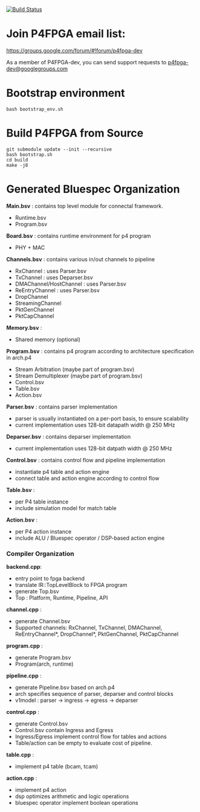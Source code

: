 [![Build Status](https://travis-ci.org/p4fpga/p4fpga.svg?branch=master)](https://travis-ci.org/p4fpga/p4fpga)

# Join P4FPGA email list:

https://groups.google.com/forum/#!forum/p4fpga-dev

As a member of P4FPGA-dev, you can send support requests to p4fpga-dev@googlegroups.com

# Bootstrap environment

```
bash bootstrap_env.sh
```

# Build P4FPGA from Source
```
git submodule update --init --recursive
bash bootstrap.sh
cd build
make -j8
```

# Generated Bluespec Organization

**Main.bsv** : contains top level module for connectal framework.
- Runtime.bsv
- Program.bsv

**Board.bsv** : contains runtime environment for p4 program
- PHY + MAC

**Channels.bsv** : contains various in/out channels to pipeline
- RxChannel : uses Parser.bsv
- TxChannel : uses Deparser.bsv
- DMAChannel/HostChannel : uses Parser.bsv
- ReEntryChannel : uses Parser.bsv
- DropChannel
- StreamingChannel
- PktGenChannel
- PktCapChannel

**Memory.bsv** :
- Shared memory (optional)

**Program.bsv** : contains p4 program according to architecture specification in arch.p4
- Stream Arbitration (maybe part of program.bsv)
- Stream Demultiplexer (maybe part of program.bsv)
- Control.bsv
- Table.bsv
- Action.bsv

**Parser.bsv** : contains parser implementation
- parser is usually instantiated on a per-port basis, to ensure scalability
- current implementation uses 128-bit datapath width @ 250 MHz

**Deparser.bsv** : contains deparser implementation
- current implementation uses 128-bit datpath width @ 250 MHz

**Control.bsv** : contains control flow and pipeline implementation
- instantiate p4 table and action engine
- connect table and action engine according to control flow

**Table.bsv** :
- per P4 table instance
- include simulation model for match table

**Action.bsv** :
- per P4 action instance
- include ALU / Bluespec operator / DSP-based action engine


### Compiler Organization 

**backend.cpp**:
- entry point to fpga backend
- translate IR::TopLevelBlock to FPGA program
- generate Top.bsv
- Top : Platform, Runtime, Pipeline, API

**channel.cpp** :
- generate Channel.bsv
- Supported channels: RxChannel, TxChannel, DMAChannel, ReEntryChannel*, DropChannel*, PktGenChannel, PktCapChannel

**program.cpp** :
- generate Program.bsv
- Program(arch, runtime)

**pipeline.cpp** :
- generate Pipeline.bsv based on arch.p4
- arch specifies sequence of parser, deparser and control blocks
- v1model : parser -> ingress -> egress -> deparser

**control.cpp** :
- generate Control.bsv
- Control.bsv contain Ingress and Egress
- Ingress/Egress implement control flow for tables and actions
- Table/action can be empty to evaluate cost of pipeline.

**table.cpp** :
- implement p4 table (bcam, tcam)

**action.cpp** :
- implement p4 action
- dsp optimizes arithmetic and logic operations
- bluespec operator implement boolean operations

